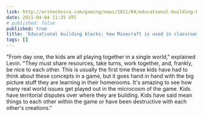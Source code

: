 ```yaml
---
link: http://arstechnica.com/gaming/news/2011/04/educational-building-blocks-how-minecraft-is-being-used-in-the-classroom.ars?utm_source=rss&utm_medium=rss&utm_campaign=rss
date: 2011-04-04 11:25 UTC
# published: false
published: true
title: 'Educational building blocks: how Minecraft is used in classrooms'
tags: []
---
```


"From day one, the kids are all playing together in a single world," explained Levin. "They must share resources, take turns, work together, and, frankly, be nice to each other. This is usually the first time these kids have had to think about these concepts in a game, but it goes hand in hand with the big picture stuff they are learning in their homerooms. It's amazing to see how many real world issues get played out in the microcosm of the game. Kids have territorial disputes over where they are building. Kids have said mean things to each other within the game or have been destructive with each other's creations."
